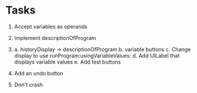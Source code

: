 # Tasks

1. Accept variables as operands

2. Implement descriptionOfProgram

3.  a. historyDisplay -> descriptionOfProgram
    b. variable buttons
    c. Change display to use runProgram:usingVariableValues:
    d. Add UILabel that displays variable values
    e. Add test buttons

4. Add an undo button

5. Don't crash